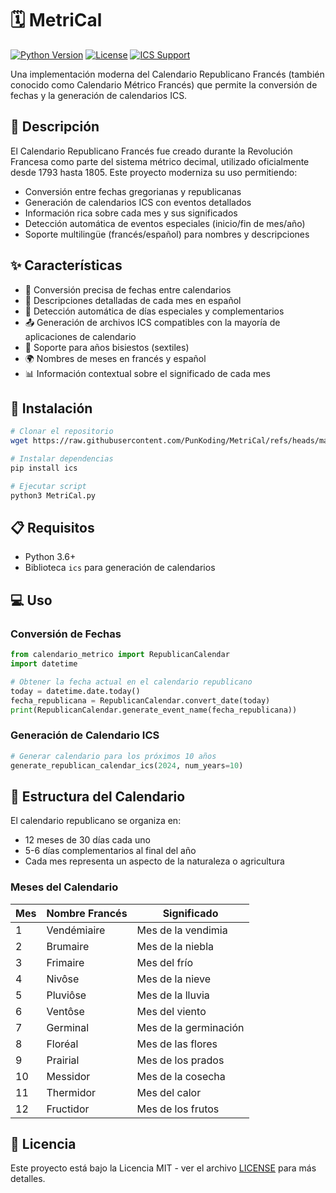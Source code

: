 # 🗓️ MetriCal

[![Python Version](https://img.shields.io/badge/python-3.6+-blue.svg)](https://www.python.org/downloads/)
[![License](https://img.shields.io/badge/license-MIT-green.svg)](LICENSE)
[![ICS Support](https://img.shields.io/badge/format-ICS-orange.svg)](https://icalendar.org/)

Una implementación moderna del Calendario Republicano Francés (también conocido como Calendario Métrico Francés) que permite la conversión de fechas y la generación de calendarios ICS.

## 📖 Descripción

El Calendario Republicano Francés fue creado durante la Revolución Francesa como parte del sistema métrico decimal, utilizado oficialmente desde 1793 hasta 1805. Este proyecto moderniza su uso permitiendo:

- Conversión entre fechas gregorianas y republicanas
- Generación de calendarios ICS con eventos detallados
- Información rica sobre cada mes y sus significados
- Detección automática de eventos especiales (inicio/fin de mes/año)
- Soporte multilingüe (francés/español) para nombres y descripciones

## ✨ Características

- 📅 Conversión precisa de fechas entre calendarios
- 📝 Descripciones detalladas de cada mes en español
- 🎯 Detección automática de días especiales y complementarios
- 📤 Generación de archivos ICS compatibles con la mayoría de aplicaciones de calendario
- 🔄 Soporte para años bisiestos (sextiles)
- 🌍 Nombres de meses en francés y español
- 📊 Información contextual sobre el significado de cada mes

## 🚀 Instalación

```bash
# Clonar el repositorio
wget https://raw.githubusercontent.com/PunKoding/MetriCal/refs/heads/main/MetriCal.py

# Instalar dependencias
pip install ics

# Ejecutar script
python3 MetriCal.py
```

## 📋 Requisitos

- Python 3.6+
- Biblioteca `ics` para generación de calendarios

## 💻 Uso

### Conversión de Fechas

```python
from calendario_metrico import RepublicanCalendar
import datetime

# Obtener la fecha actual en el calendario republicano
today = datetime.date.today()
fecha_republicana = RepublicanCalendar.convert_date(today)
print(RepublicanCalendar.generate_event_name(fecha_republicana))
```

### Generación de Calendario ICS

```python
# Generar calendario para los próximos 10 años
generate_republican_calendar_ics(2024, num_years=10)
```

## 📅 Estructura del Calendario

El calendario republicano se organiza en:

- 12 meses de 30 días cada uno
- 5-6 días complementarios al final del año
- Cada mes representa un aspecto de la naturaleza o agricultura

### Meses del Calendario

| Mes | Nombre Francés | Significado |
|-----|----------------|-------------|
| 1 | Vendémiaire | Mes de la vendimia |
| 2 | Brumaire | Mes de la niebla |
| 3 | Frimaire | Mes del frío |
| 4 | Nivôse | Mes de la nieve |
| 5 | Pluviôse | Mes de la lluvia |
| 6 | Ventôse | Mes del viento |
| 7 | Germinal | Mes de la germinación |
| 8 | Floréal | Mes de las flores |
| 9 | Prairial | Mes de los prados |
| 10 | Messidor | Mes de la cosecha |
| 11 | Thermidor | Mes del calor |
| 12 | Fructidor | Mes de los frutos |

## 📝 Licencia

Este proyecto está bajo la Licencia MIT - ver el archivo [LICENSE](LICENSE) para más detalles.
